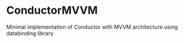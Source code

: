 # ConductorMVVM
Minimal implementation of Conductor with MVVM architecture using databinding library
